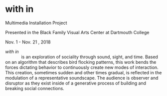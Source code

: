 # with in
Multimedia Installation Project

Presented in the Black Family Visual Arts Center at Dartmouth College

Nov. 1 - Nov. 21 , 2018
<br>

<i>with in</i> <br> 
&nbsp;&nbsp;&nbsp;&nbsp;&nbsp;&nbsp;&nbsp;&nbsp;&nbsp;&nbsp;&nbsp;&nbsp;&nbsp;is an exploration of sociality through sound, sight, and time. Based on an algorithm that describes
bird flocking patterns, this work bends the forces dictating behavior to continuously create new modes of interaction. This creation, sometimes sudden and other times gradual, is reflected in the modulation of a representative soundscape. The audience is observer and disruptor as they exist inside of a generative process of building and breaking social connections.

